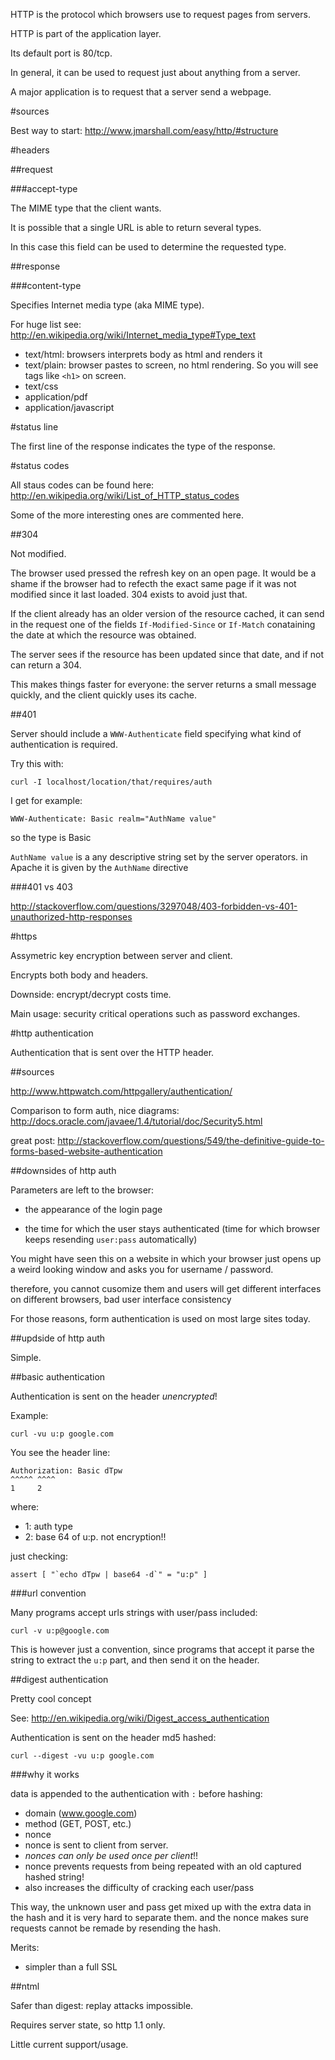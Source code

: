HTTP is the protocol which browsers use to request pages from servers.

HTTP is part of the application layer.

Its default port is 80/tcp.

In general, it can be used to request just about anything from a server.

A major application is to request that a server send a webpage.

#sources

Best way to start: <http://www.jmarshall.com/easy/http/#structure>

#headers

##request

###accept-type

The MIME type that the client wants.

It is possible that a single URL is able to return several types.

In this case this field can be used to determine the requested type.

##response

###content-type

Specifies Internet media type (aka MIME type).

For huge list see: <http://en.wikipedia.org/wiki/Internet_media_type#Type_text>

- text/html: browsers interprets body as html and renders it
- text/plain: browser pastes to screen, no html rendering. So you will see tags like `<h1>` on screen.
- text/css
- application/pdf
- application/javascript

#status line

The first line of the response indicates the type of the response.

#status codes

All staus codes can be found here: <http://en.wikipedia.org/wiki/List_of_HTTP_status_codes>

Some of the more interesting ones are commented here.

##304

Not modified.

The browser used pressed the refresh key on an open page.
It would be a shame if the browser had to refecth the exact same page if it was not modified since it last loaded.
304 exists to avoid just that.

If the client already has an older version of the resource cached,
it can send in the request one of the fields `If-Modified-Since` or `If-Match`
conataining the date at which the resource was obtained.

The server sees if the resource has been updated since that date, and if not can return a 304.

This makes things faster for everyone: the server returns a small message quickly,
and the client quickly uses its cache.

##401

Server should include a `WWW-Authenticate` field specifying what kind of authentication is required.

Try this with:

    curl -I localhost/location/that/requires/auth

I get for example:

    WWW-Authenticate: Basic realm="AuthName value"

so the type is Basic

`AuthName value` is a any descriptive string
set by the server operators.
in Apache it is given by the `AuthName` directive

###401 vs 403

<http://stackoverflow.com/questions/3297048/403-forbidden-vs-401-unauthorized-http-responses>

#https

Assymetric key encryption between server and client.

Encrypts both body and headers.

Downside: encrypt/decrypt costs time.

Main usage: security critical operations such as password exchanges.

#http authentication

Authentication that is sent over the HTTP header.

##sources

<http://www.httpwatch.com/httpgallery/authentication/>

Comparison to form auth, nice diagrams: <http://docs.oracle.com/javaee/1.4/tutorial/doc/Security5.html>

great post: <http://stackoverflow.com/questions/549/the-definitive-guide-to-forms-based-website-authentication>

##downsides of http auth

Parameters are left to the browser:

- the appearance of the login page

- the time for which the user stays authenticated
    (time for which browser keeps resending `user:pass` automatically)

You might have seen this on a website in which your browser just opens up a weird looking window
and asks you for username / password.

therefore, you cannot cusomize them
and users will get different interfaces on different browsers, bad user interface consistency

For those reasons, form authentication is used on most large sites today.

##updside of http auth

Simple.

##basic authentication

Authentication is sent on the header *unencrypted*!

Example:

    curl -vu u:p google.com

You see the header line:

    Authorization: Basic dTpw
    ^^^^^ ^^^^
    1     2

where:

- 1: auth type
- 2: base 64 of u:p. not encryption!!

just checking:

    assert [ "`echo dTpw | base64 -d`" = "u:p" ]

###url convention

Many programs accept urls strings with user/pass included:

    curl -v u:p@google.com

This is however just a convention, since programs that accept it
parse the string to extract the `u:p` part, and then send it
on the header.

##digest authentication

Pretty cool concept

See: <http://en.wikipedia.org/wiki/Digest_access_authentication>

Authentication is sent on the header md5 hashed:

    curl --digest -vu u:p google.com

###why it works

data is appended to the authentication with `:` before hashing:

- domain (www.google.com)
- method (GET, POST, etc.)
- nonce
- nonce is sent to client from server.
- *nonces can only be used once per client*!!
- nonce prevents requests from being repeated with an old captured hashed string!
- also increases the difficulty of cracking each user/pass

This way, the unknown user and pass get mixed up with the extra data
in the hash and it is very hard to separate them.
and the nonce makes sure requests cannot be remade by resending the hash.

Merits:

- simpler than a full SSL

##ntml

Safer than digest: replay attacks impossible.

Requires server state, so http 1.1 only.

Little current support/usage.
